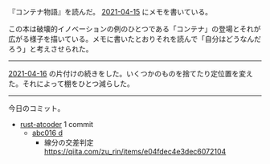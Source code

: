 『コンテナ物語』を読んだ。 [2021-04-15][] にメモを書いている。

この本は破壊的イノベーションの例のひとつである「コンテナ」の登場とそれが広がる様子を描いている。メモに書いたとおりそれを読んで「自分はどうなんだろう」と考えさせられた。

---

[2021-04-16][] の片付けの続きをした。いくつかのものを捨てたり定位置を変えた。それによって棚をひとつ減らした。

---

今日のコミット。

- [rust-atcoder](https://github.com/bouzuya/rust-atcoder) 1 commit
  - [abc016 d](https://github.com/bouzuya/rust-atcoder/commit/e45693c3d3682e7573a059d2cd844b74a7429149)
    - 線分の交差判定 <https://qiita.com/zu_rin/items/e04fdec4e3dec6072104>

[2021-04-15]: https://blog.bouzuya.net/2021/04/15/
[2021-04-16]: https://blog.bouzuya.net/2021/04/16/
